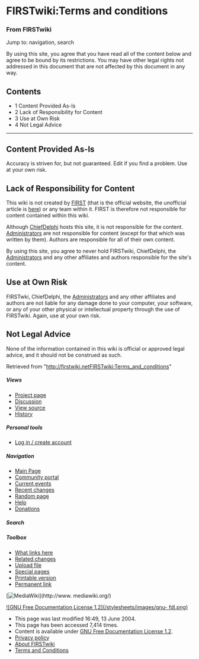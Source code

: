 

# FIRSTwiki:Terms and conditions

### From FIRSTwiki

Jump to: navigation, search

By using this site, you agree that you have read all of the content below and
agree to be bound by its restrictions. You may have other legal rights not
addressed in this document that are not affected by this document in any way.

## Contents

  * 1 Content Provided As-Is
  * 2 Lack of Responsibility for Content
  * 3 Use at Own Risk
  * 4 Not Legal Advice  
---  
  
##  Content Provided As-Is

Accuracy is striven for, but not guaranteed. Edit if you find a problem. Use
at your own risk.

##  Lack of Responsibility for Content

This wiki is not created by [FIRST](http://www.usfirst.org
"http://www.usfirst.org" ) (that is the official website, the unofficial
article is [here](FIRST "FIRST" )) or any team within it. FIRST is
therefore not responsible for content contained within this wiki.

Although [ChiefDelphi](ChiefDelphi "ChiefDelphi" ) hosts this site,
it is not responsible for the content.
[Administrators](FIRSTwiki:Administrators
"FIRSTwiki:Administrators" ) are not responsible for content (except for that
which was written by them). Authors are responsible for all of their own
content.

By using this site, you agree to never hold FIRSTwiki, ChiefDelphi, the
[Administrators](FIRSTwiki:Administrators
"FIRSTwiki:Administrators" ) and any other affiliates and authors responsible
for the site's content.

##  Use at Own Risk

FIRSTwki, ChiefDelphi, the
[Administrators](FIRSTwiki:Administrators
"FIRSTwiki:Administrators" ) and any other affiliates and authors are not
liable for any damage done to your computer, your software, or any of your
other physical or intellectual property through the use of FIRSTwiki. Again,
use at your own risk.

##  Not Legal Advice

None of the information contained in this wiki is official or approved legal
advice, and it should not be construed as such.

Retrieved from
"<http://firstwiki.netFIRSTwiki:Terms_and_conditions>"

##### Views

  * [Project page](FIRSTwiki:Terms_and_conditions)
  * [Discussion](FIRSTwiki_talk:Terms_and_conditions)
  * [View source](/index.php?title=FIRSTwiki:Terms_and_conditions&action=edit)
  * [History](/index.php?title=FIRSTwiki:Terms_and_conditions&action=history)

##### Personal tools

  * [Log in / create account](/index.php?title=Special:Userlogin&returnto=FIRSTwiki:Terms_and_conditions)

[](Main_Page "Main Page" )

##### Navigation

  * [Main Page](Main_Page)
  * [Community portal](FIRSTwiki:Community_portal)
  * [Current events](Current_events)
  * [Recent changes](Special:Recentchanges)
  * [Random page](Special:Random)
  * [Help](FIRSTwiki:Help)
  * [Donations](FIRSTwiki:Site_support)

##### Search



##### Toolbox

  * [What links here](Special:Whatlinkshere/FIRSTwiki:Terms_and_conditions)
  * [Related changes](Special:Recentchangeslinked/FIRSTwiki:Terms_and_conditions)
  * [Upload file](Special:Upload)
  * [Special pages](Special:Specialpages)
  * [Printable version](/index.php?title=FIRSTwiki:Terms_and_conditions&printable=yes)
  * [Permanent link](/index.php?title=FIRSTwiki:Terms_and_conditions&oldid=39439)

[![MediaWiki](/skins/common/images/poweredby_mediawiki_88x31.png)](http://www.
mediawiki.org/)

[![GNU Free Documentation License 1.2](/stylesheets/images/gnu-
fdl.png)](http://www.gnu.org/copyleft/fdl.html)

  * This page was last modified 16:49, 13 June 2004.
  * This page has been accessed 7,414 times.
  * Content is available under [GNU Free Documentation License 1.2](http://www.gnu.org/copyleft/fdl.html "http://www.gnu.org/copyleft/fdl.html" ).
  * [Privacy policy](FIRSTwiki:Privacy_policy "FIRSTwiki:Privacy policy" )
  * [About FIRSTwiki](FIRSTwiki:About "FIRSTwiki:About" )
  * [Terms and Conditions](FIRSTwiki:Terms_and_conditions "FIRSTwiki:Terms and conditions" )

